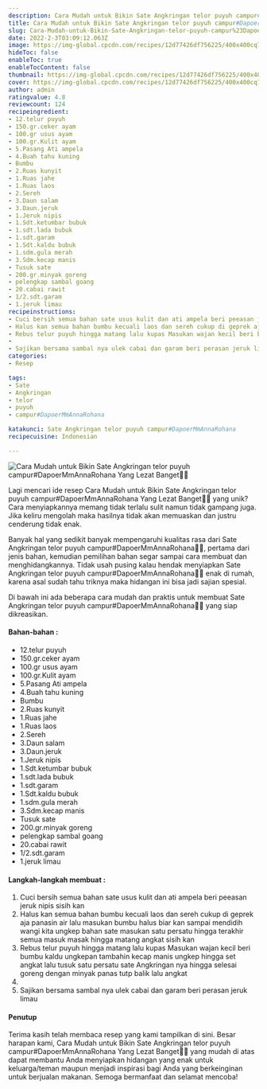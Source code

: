 ```yaml
---
description: Cara Mudah untuk Bikin Sate Angkringan telor puyuh campur#DapoerMmAnnaRohana Yang Lezat Banget"
title: Cara Mudah untuk Bikin Sate Angkringan telor puyuh campur#DapoerMmAnnaRohana Yang Lezat Banget
slug: Cara-Mudah-untuk-Bikin-Sate-Angkringan-telor-puyuh-campur%23DapoerMmAnnaRohana-Yang-Lezat-Banget
date: 2022-2-3T03:09:12.063Z
image: https://img-global.cpcdn.com/recipes/12d77426df756225/400x400cq70/photo.jpg
hideToc: false
enableToc: true
enableTocContent: false
thumbnail: https://img-global.cpcdn.com/recipes/12d77426df756225/400x400cq70/photo.jpg
cover: https://img-global.cpcdn.com/recipes/12d77426df756225/400x400cq70/photo.jpg
author: admin
ratingvalue: 4.8
reviewcount: 124
recipeingredient:
- 12.telur puyuh
- 150.gr.ceker ayam
- 100.gr usus ayam
- 100.gr.Kulit ayam
- 5.Pasang Ati ampela
- 4.Buah tahu kuning
- Bumbu
- 2.Ruas kunyit
- 1.Ruas jahe
- 1.Ruas laos
- 2.Sereh
- 3.Daun salam
- 3.Daun.jeruk
- 1.Jeruk nipis
- 1.Sdt.ketumbar bubuk
- 1.sdt.lada bubuk
- 1.sdt.garam
- 1.Sdt.kaldu bubuk
- 1.sdm.gula merah
- 3.Sdm.kecap manis
- Tusuk sate
- 200.gr.minyak goreng
- pelengkap sambal goang
- 20.cabai rawit
- 1/2.sdt.garam
- 1.jeruk limau
recipeinstructions:
- Cuci bersih semua bahan sate usus kulit dan ati ampela beri peeasan jeruk nipis sisih kan
- Halus kan semua bahan bumbu kecuali laos dan sereh cukup di geprek aja panasin air lalu masukan bumbu halus biar kan sampai mendidih wangi kita ungkep bahan sate masukan satu persatu hingga terakhir semua masuk masak hingga matang angkat sisih kan
- Rebus telur puyuh hingga matang lalu kupas Masukan wajan kecil beri bumbu kaldu ungkepan tambahin kecap manis ungkep hingga set angkat lalu tusuk satu persatu sate Angkringan nya hingga selesai goreng dengan minyak panas tutp balik lalu angkat
- 
- Sajikan bersama sambal nya ulek cabai dan garam beri perasan jeruk limau
categories:
- Resep

tags:
- Sate
- Angkringan
- telor
- puyuh
- campur#DapoerMmAnnaRohana

katakunci: Sate Angkringan telor puyuh campur#DapoerMmAnnaRohana
recipecuisine: Indonesian

---
```


![Cara Mudah untuk Bikin Sate Angkringan telor puyuh campur#DapoerMmAnnaRohana Yang Lezat Banget👩‍🍳](https://img-global.cpcdn.com/recipes/12d77426df756225/400x400cq70/photo.jpg)

Lagi mencari ide resep Cara Mudah untuk Bikin Sate Angkringan telor puyuh campur#DapoerMmAnnaRohana Yang Lezat Banget👩‍🍳 yang unik? Cara menyiapkannya memang tidak terlalu sulit namun tidak gampang juga. Jika keliru mengolah maka hasilnya tidak akan memuaskan dan justru cenderung tidak enak.

Banyak hal yang sedikit banyak mempengaruhi kualitas rasa dari Sate Angkringan telor puyuh campur#DapoerMmAnnaRohana👩‍🍳, pertama dari jenis bahan, kemudian pemilihan bahan segar sampai cara membuat dan menghidangkannya. Tidak usah pusing kalau hendak menyiapkan Sate Angkringan telor puyuh campur#DapoerMmAnnaRohana👩‍🍳 enak di rumah, karena asal sudah tahu triknya maka hidangan ini bisa jadi sajian spesial.

Di bawah ini ada beberapa cara mudah dan praktis untuk membuat Sate Angkringan telor puyuh campur#DapoerMmAnnaRohana👩‍🍳 yang siap dikreasikan.

<!--inarticleads1-->

#### Bahan-bahan :

- 12.telur puyuh
- 150.gr.ceker ayam
- 100.gr usus ayam
- 100.gr.Kulit ayam
- 5.Pasang Ati ampela
- 4.Buah tahu kuning
- Bumbu
- 2.Ruas kunyit
- 1.Ruas jahe
- 1.Ruas laos
- 2.Sereh
- 3.Daun salam
- 3.Daun.jeruk
- 1.Jeruk nipis
- 1.Sdt.ketumbar bubuk
- 1.sdt.lada bubuk
- 1.sdt.garam
- 1.Sdt.kaldu bubuk
- 1.sdm.gula merah
- 3.Sdm.kecap manis
- Tusuk sate
- 200.gr.minyak goreng
- pelengkap sambal goang
- 20.cabai rawit
- 1/2.sdt.garam
- 1.jeruk limau

<!--inarticleads2-->

#### Langkah-langkah membuat :

1. Cuci bersih semua bahan sate usus kulit dan ati ampela beri peeasan jeruk nipis sisih kan
1. Halus kan semua bahan bumbu kecuali laos dan sereh cukup di geprek aja panasin air lalu masukan bumbu halus biar kan sampai mendidih wangi kita ungkep bahan sate masukan satu persatu hingga terakhir semua masuk masak hingga matang angkat sisih kan
1. Rebus telur puyuh hingga matang lalu kupas Masukan wajan kecil beri bumbu kaldu ungkepan tambahin kecap manis ungkep hingga set angkat lalu tusuk satu persatu sate Angkringan nya hingga selesai goreng dengan minyak panas tutp balik lalu angkat
1. 
1. Sajikan bersama sambal nya ulek cabai dan garam beri perasan jeruk limau

#### Penutup

Terima kasih telah membaca resep yang kami tampilkan di sini. Besar harapan kami, Cara Mudah untuk Bikin Sate Angkringan telor puyuh campur#DapoerMmAnnaRohana Yang Lezat Banget👩‍🍳 yang mudah di atas dapat membantu Anda menyiapkan hidangan yang enak untuk keluarga/teman maupun menjadi inspirasi bagi Anda yang berkeinginan untuk berjualan makanan. Semoga bermanfaat dan selamat mencoba!